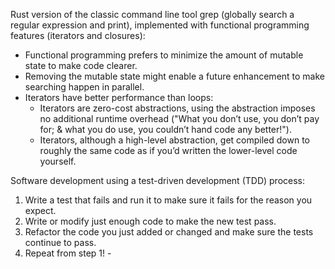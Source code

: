 Rust version of the classic command line tool grep (globally search a regular expression and print), implemented with functional programming features (iterators and closures): 
- Functional programming prefers to minimize  the amount of mutable state to make code clearer.
- Removing the mutable state might enable a future enhancement to make searching happen in parallel.
- Iterators have better performance than loops: 
  - Iterators are zero-cost abstractions, using the abstraction imposes no additional runtime overhead ("What you don’t use, you don’t pay for; & what you do use, you couldn’t hand code any better!"). 
  - Iterators, although a high-level abstraction, get compiled down to roughly the same code as if you’d written the lower-level code yourself.


Software development using a test-driven development (TDD) process: 
1. Write a test that fails and run it to make sure it fails for the reason you expect.
2. Write or modify just enough code to make the new test pass.
3. Refactor the code you just added or changed and make sure the tests continue to pass.
4. Repeat from step 1! - 
